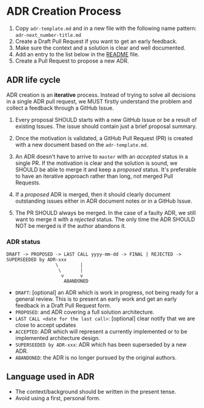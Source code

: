 # ADR Creation Process

1. Copy `adr-template.md` and in a new file with the following name pattern: `adr-next_number-title.md`
1. Create a Draft Pull Request if you want to get an early feedback.
1. Make sure the context and a solution is clear and well documented.
1. Add an entry to the list below in the [README](./README.md) file.
1. Create a Pull Request to propose a new ADR.


## ADR life cycle

ADR creation is an **iterative** process. Instead of trying to solve all decisions in a single ADR pull request, we MUST firstly understand the problem and collect a feedback through a GitHub Issue.

1. Every proposal SHOULD starts with a new GitHub Issue or be a result of existing Issues. The issue should contain just a brief proposal summary.

1. Once the motivation is validated, a GitHub Pull Request (PR) is created with a new document based on the `adr-template.md`.

1. An ADR doesn't have to arrive to `master` with an _accepted_ status in a single PR. If the motivation is clear and the solution is sound, we SHOULD be able to merge it and keep a _proposed_ status. It's preferable to have an iterative approach rather than long, not merged Pull Requests.

1. If a _proposed_ ADR is merged, then it should clearly document outstanding issues either in ADR document notes or in a GitHub Issue.

1. The PR SHOULD always be merged. In the case of a faulty ADR, we still want to  merge it with a _rejected_ status. The only time the ADR SHOULD NOT be merged is if the author abandons it.


### ADR status

```
DRAFT -> PROPOSED -> LAST CALL yyyy-mm-dd -> FINAL | REJECTED -> SUPERSEEDED by ADR-xxx
                  \        |
                   \       |
                    v      v
                     ABANDONED
```


+ `DRAFT`: [optional] an ADR which is work in progress, not being ready for a general review. This is to present an early work and get an early feedback in a Draft Pull Request form.
+ `PROPOSED`: and ADR covering a full solution architecture.
+ `LAST CALL <date for the last call>`: [optional] clear notify that we are close to accept updates
+ `ACCEPTED`: ADR which will represent a currently implemented or to be implemented architecture design.
+ `SUPERSEEDED by ADR-xxx`: ADR which has been superseded by a new ADR.
+ `ABANDONED`: the ADR is no longer pursued by the original authors.


## Language used in ADR

+ The context/background should be written in the present tense.
+ Avoid using a first, personal form.
